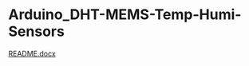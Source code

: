 # Arduino_DHT-MEMS-Temp-Humi-Sensors
[README.docx](https://github.com/user-attachments/files/18253680/README.docx)

